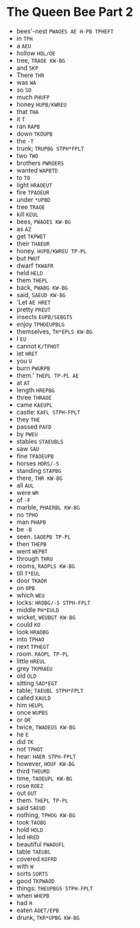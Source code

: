 # The Queen Bee Part 2

* bees'-nest `PWAOES AE H-PB TPHEFT`
* in `TPH`
* a `AEU`
* hollow `HOL/OE`
* tree, `TRAOE KW-BG`
* and `SKP`
* There `THR`
* was `WA`
* so `SO`
* much `PHUFP`
* honey `HUPB/KWREU`
* that `THA`
* it `T`
* ran `RAPB`
* down `TKOUPB`
* the `-T`
* trunk; `TRUPBG STPH*FPLT`
* two `TWO`
* brothers `PWROERS`
* wanted `WAPBTD`
* to `TO`
* light `HRAOEUT`
* fire `TPAOEUR`
* under `*UPBD`
* tree `TRAOE`
* kill `KEUL`
* bees, `PWAOES KW-BG`
* as `AZ`
* get `TKPWET`
* their `THAEUR`
* honey. `HUPB/KWREU TP-PL`
* but `PWUT`
* dwarf `TKWAFR`
* held `HELD`
* them `THEPL`
* back, `PWABG KW-BG`
* said, `SAEUD KW-BG`
* 'Let `AE HRET`
* pretty `PREUT`
* insects `EUPB/SEBGTS`
* enjoy `TPHOEUPBLG`
* themselves, `TH*EPLS KW-BG`
* I `EU`
* cannot `K/TPHOT`
* let `HRET`
* you `U`
* burn `PWURPB`
* them.' `THEPL TP-PL AE`
* at `AT`
* length `HREPBG`
* three `THRAOE`
* came `KAEUPL`
* castle: `KAFL STPH-FPLT`
* they `THE`
* passed `PAFD`
* by `PWEU`
* stables `STAEUBLS`
* saw `SAU`
* fine `TPAOEUPB`
* horses `HORS/-S`
* standing `STAPBG`
* there, `THR KW-BG`
* all `AUL`
* were `WR`
* of `-F`
* marble, `PHAERBL KW-BG`
* no `TPHO`
* man `PHAPB`
* be `-B`
* seen. `SAOEPB TP-PL`
* then `THEPB`
* went `WEPBT`
* through `THRU`
* rooms, `RAOPLS KW-BG`
* till `T*EUL`
* door `TKAOR`
* on `OPB`
* which `WEU`
* locks: `HROBG/-S STPH-FPLT`
* middle `PH*EULD`
* wicket, `WEUBGT KW-BG`
* could `KO`
* look `HRAOBG`
* into `TPHAO`
* next `TPHEGT`
* room. `RAOPL TP-PL`
* little `HREUL`
* grey `TKPRAEU`
* old `OLD`
* sitting `SAO*EGT`
* table; `TAEUBL STPH*FPLT`
* called `KAULD`
* him `HEUPL`
* once `WUPBS`
* or `OR`
* twice, `TWAOEUS KW-BG`
* he `E`
* did `TK`
* not `TPHOT`
* hear: `HAER STPH-FPLT`
* however, `HOUF KW-BG`
* third `THEURD`
* time, `TAOEUPL KW-BG`
* rose `ROEZ`
* out `OUT`
* them. `THEPL TP-PL`
* said `SAEUD`
* nothing, `TPHOG KW-BG`
* took `TAOBG`
* hold `HOLD`
* led `HRED`
* beautiful `PWAOUFL`
* table `TAEUBL`
* covered `KOFRD`
* with `W`
* sorts `SORTS`
* good `TKPWAOD`
* things: `THEUPBGS STPH-FPLT`
* when `WHEPB`
* had `H`
* eaten `AOET/EPB`
* drunk, `TKR*UPBG KW-BG`
